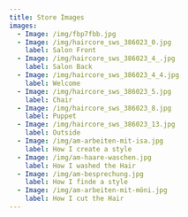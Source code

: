 ```yaml
---
title: Store Images
images:
  - Image: /img/fbp7fbb.jpg
  - Image: /img/haircore_sws_386023_0.jpg
    label: Salon Front
  - Image: /img/haircore_sws_386023_4_.jpg
    label: Salon Back
  - Image: /img/haircore_sws_386023_4_4.jpg
    label: Welcome
  - Image: /img/haircore_sws_386023_5.jpg
    label: Chair
  - Image: /img/haircore_sws_386023_8.jpg
    label: Puppet
  - Image: /img/haircore_sws_386023_13.jpg
    label: Outside
  - Image: /img/am-arbeiten-mit-isa.jpg
    label: How I create a style
  - Image: /img/am-haare-waschen.jpg
    label: How I washed the Hair
  - Image: /img/am-besprechung.jpg
    label: How I finde a style
  - Image: /img/am-arbeiten-mit-möni.jpg
    label: How I cut the Hair
---
```


